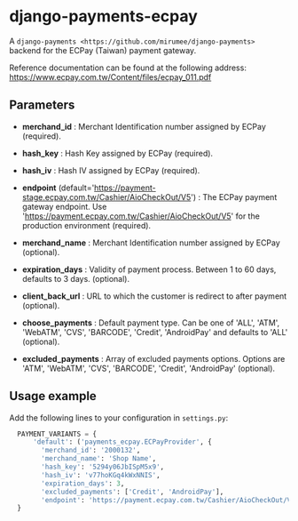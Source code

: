 django-payments-ecpay
=======================

A `django-payments <https://github.com/mirumee/django-payments>` backend for the ECPay (Taiwan) payment gateway.

Reference documentation can be found at the following address:
https://www.ecpay.com.tw/Content/files/ecpay_011.pdf

Parameters
----------

* **merchand_id** : Merchant Identification number assigned by ECPay (required).
* **hash_key** : Hash Key assigned by ECPay (required).
* **hash_iv** : Hash IV assigned by ECPay (required).
* **endpoint** (default='https://payment-stage.ecpay.com.tw/Cashier/AioCheckOut/V5') : The ECPay payment gateway endpoint. Use 'https://payment.ecpay.com.tw/Cashier/AioCheckOut/V5' for the production environment (required).

* **merchand_name** : Merchant Identification number assigned by ECPay (optional).
* **expiration_days** : Validity of payment process. Between 1 to 60 days, defaults to 3 days. (optional).
* **client_back_url** : URL to which the customer is redirect to after payment (optional).
* **choose_payments** : Default payment type. Can be one of 'ALL', 'ATM', 'WebATM', 'CVS', 'BARCODE', 'Credit', 'AndroidPay' and defaults to 'ALL' (optional).
* **excluded_payments** : Array of excluded payments options. Options are 'ATM', 'WebATM', 'CVS', 'BARCODE', 'Credit', 'AndroidPay' (optional).


Usage example
----------

Add the following lines to your configuration in `settings.py`:

```python
  PAYMENT_VARIANTS = {
      'default': ('payments_ecpay.ECPayProvider', {
        'merchand_id': '2000132',
        'merchand_name': 'Shop Name',
        'hash_key': '5294y06JbISpM5x9',
        'hash_iv': 'v77hoKGq4kWxNNIS',
        'expiration_days': 3,
        'excluded_payments': ['Credit', 'AndroidPay'],
        'endpoint': 'https://payment.ecpay.com.tw/Cashier/AioCheckOut/V5'}),
  }
```